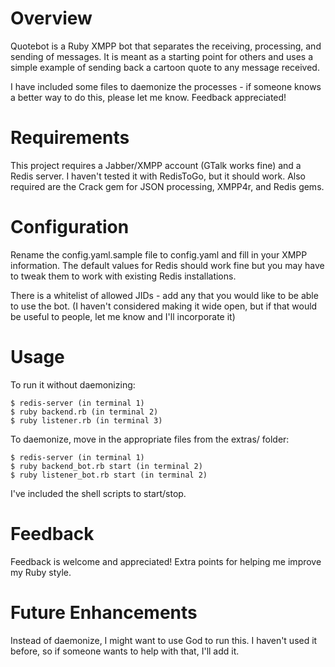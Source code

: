 Overview
================================
Quotebot is a Ruby XMPP bot that separates the receiving, processing, and sending of messages. It is meant as a starting point for others and uses a simple example of sending back a cartoon quote to any message received.

I have included some files to daemonize the processes - if someone knows a better way to do this, please let me know. Feedback appreciated!


Requirements
================================
This project requires a Jabber/XMPP account (GTalk works fine) and a Redis server. I haven't tested it with RedisToGo, but it should work. Also required are the Crack gem for JSON processing, XMPP4r, and Redis gems.



Configuration
================================
Rename the config.yaml.sample file to config.yaml and fill in your XMPP information. The default values for Redis should work fine but you may have to tweak them to work with existing Redis installations. 

There is a whitelist of allowed JIDs - add any that you would like to be able to use the bot. (I haven't considered making it wide open, but if that would be useful to people, let me know and I'll incorporate it)


Usage
================================
To run it without daemonizing:

    $ redis-server (in terminal 1)
    $ ruby backend.rb (in terminal 2)
    $ ruby listener.rb (in terminal 3)

To daemonize, move in the appropriate files from the extras/ folder:

    $ redis-server (in terminal 1)
    $ ruby backend_bot.rb start (in terminal 2)
    $ ruby listener_bot.rb start (in terminal 2)

I've included the shell scripts to start/stop.


Feedback
================================

Feedback is welcome and appreciated! Extra points for helping me improve my Ruby style.


Future Enhancements
================================
Instead of daemonize, I might want to use God to run this. I haven't used it before, so if someone wants to help with that, I'll add it.